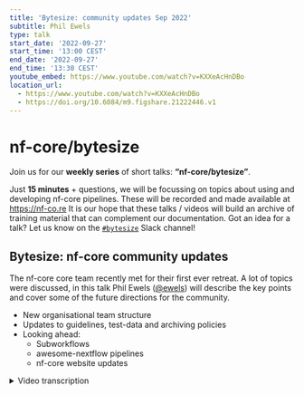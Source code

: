 ```yaml
---
title: 'Bytesize: community updates Sep 2022'
subtitle: Phil Ewels
type: talk
start_date: '2022-09-27'
start_time: '13:00 CEST'
end_date: '2022-09-27'
end_time: '13:30 CEST'
youtube_embed: https://www.youtube.com/watch?v=KXXeAcHnDBo
location_url:
  - https://www.youtube.com/watch?v=KXXeAcHnDBo
  - https://doi.org/10.6084/m9.figshare.21222446.v1
---
```


# nf-core/bytesize

Join us for our **weekly series** of short talks: **“nf-core/bytesize”**.

Just **15 minutes** + questions, we will be focussing on topics about using and developing nf-core pipelines.
These will be recorded and made available at <https://nf-co.re>
It is our hope that these talks / videos will build an archive of training material that can complement our documentation. Got an idea for a talk? Let us know on the [`#bytesize`](https://nfcore.slack.com/channels/bytesize) Slack channel!

## Bytesize: nf-core community updates

The nf-core core team recently met for their first ever retreat. A lot of topics were discussed, in this talk Phil Ewels ([@ewels](https://github.com/ewels)) will describe the key points and cover some of the future directions for the community.

- New organisational team structure
- Updates to guidelines, test-data and archiving policies
- Looking ahead:
  - Subworkflows
  - awesome-nextflow pipelines
  - nf-core website updates

<details markdown="1"><summary>Video transcription</summary>
**Note: The content has been edited for reader-friendliness**

[0:01](https://www.youtube.com/watch?v=KXXeAcHnDBo&t=1)

thank you everybody for joining, this is a bit of a kind of last minute bite size that we've thrown into an empty slot that we had in the schedule and we thought we'd take advantage of that by telling you a little bit about what's happened in the past week or so with the nf- core community and some kind of updates which affect us all. This has been a little bit of a last minute talk even by my standards so apologies for it not being a very flashy slide deck but hopefully we can kind of talk through the different points and please feel free to drop something into a chat if you have any questions and or maybe Fran can relay any questions to me as I go along and this can be a bit of a kind of discussion bite-sized talk rather than just me presenting at everybody. Especially if there's anyone listening from the core team please do stop me if I get anything wrong or miss anything important. 

[0:57](https://www.youtube.com/watch?v=KXXeAcHnDBo&t=57)
The reason we have some updates for September is something a bit out of the ordinary happened last week, which is for the very first time the core team of nf-core got together, in person, because of COVID and the lack of in-person events we've had recently many people in the core team had never met one another in real life although we spend a lot of time online chatting to each to each other. And also over the last couple of years, especially as the NF-core Community has grown, when we do have in-person events at hackathons and things we're always so busy running the event that we don't really have any time to actually do any kind of core team work ourselves. So I kind of kicked this off this year for the first time that we'd have a little Retreat just for the core team, we're going to spend a few days getting to know one another and also trying to get through some some work for the core team and make some decisions and we'll really get into in-depth discussions about kind of Community scale things which are very difficult to take over slack and zoom. I'm glad to say it went really really well, we had a fantastic time, everyone came to kind of hang out in over in Sweden and we got to got to explore our surroundings and we went on a nice walk in the forest and everything. This is where this photo comes from. We played games in the garden and stuff like that and did also do a little bit of work. We managed to drop into Scilifelab and use a couple of offices there to spend a couple of days really, getting some work done. So we had our own kind of mini hackathon.

[2:40](https://www.youtube.com/watch?v=KXXeAcHnDBo&t=160)
I looked over all the notes that we took over the days and broke out these these points which I'm going to talk over today. The first one's going to take up most of the time and I'll just kind of mention the others in passing. The first thing is "teams". We started nf-core end of 2017 starts of 2018. From very close to the start of that we had a core team, which is again, not very good naming -the nf-core core team - but all of you will know who we are we're quite visible and we have been kind of running the nf-core community. It's worked really, really well but the nf-core Community is getting bigger and bigger and bigger and the core team has got a little bit bigger recently but there's only so far that we can stretch ourselves. I've been feeling for a little while now that it'd be nice to formalize the community structure a little bit more, create some more teams and formalize responsibilities a little bit within those teams. We spent a good chunk of a day talking through all of this and which teams we'd like and how they'll be organized and what they should do. By and large we try to structure around what is already happening within the community. This means that it's pretty easy, we don't have to change very much and it there should be no real surprises, because this is basically how the community is already functioning. But we're just kind of hoping to formalize things, make things a bit more transparent and a bit clearer.  All of this will go up on the website pretty soon, we just haven't got got there quite yet. 

[4:18](https://www.youtube.com/watch?v=KXXeAcHnDBo&t=258)
This is an overview. you can see the core team is still kind of at the middle but we have a handful of new teams here which are on this on this plot. The one which is completely new is a new Steering group. This is the top level of the community if you like. The Steering group won't do very much on a day-to-day basis but will be there to look after things like Finance. In the early days of nf-core we didn't have any Finance so we didn't really need to worry about that but with funding from Chan Zuckerberg Initiative and other actual Personnel working on the project now full-time we do have higher level decisions to be made. The Steering group will take charge of all the finance and all those large initiatives and think about some big picture planning. 

[5:06](https://www.youtube.com/watch?v=KXXeAcHnDBo&t=306)
The core team is basically remaining unchanged - same people - but again we're going to just write down what we actually do on a a day-to-day: running of the community, making decisions and generally we make decisions by kind of committee. If anything's not clear we take a vote and what we've said now that we have a steering committee is that if ever the core team is split, and there's no clear majority on a topic then we'll push that to a steering committee. I don't expect that to happen anytime soon, it's never happened in in the, what? Four? Four or five years that we've been running, but now we have a policy in case it does. The core team at the end of the day has administrative access to everything and another important task is they make final decisions on new pipeline requests and basically you know who should be within nf-core and how the nf-core pipeline Community runs. So no big changes there. We wanted to clarify membership a little bit again this is basically how we've been doing until now but we wanted to try and make that as transparent to the community as possible. It's a kind of a meritocracy, we basically invite people who have visibly been heavily involved in the Community and if if someone's interested in being part of the core team, then they can join. We want to try and make it explicit that we will try and have as best representation as possible to mirror the representation of our community.

[6:44](https://www.youtube.com/watch?v=KXXeAcHnDBo&t=404)
There's a new team here called infrastructure. This one is kicking off with Julia and Matthias, basically because these two are now employed to work with nf-core as of this year which is fantastic! Julie is employed with Chan Zuckerberg initiative money to work on an nf-core infrastructure code and Matthias started recently at the Scilifelab data center to work on the same thing. Because I've been historically involved in this a lot I'm the lead of this team. This team will work purely on the tools code base on the website and any framework work around nf-core. Again, we've been working on this stuff for a long time already so there's no big change here but now we have an official team.

[7:35](https://www.youtube.com/watch?v=KXXeAcHnDBo&t=455)
Outreach team has existed for a while but has been not super well organized and so we want to turn over a new Leaf with outreach. We've set some new leads: Chris, Marcel and Fran, and we will go over the membership of the the Outreach team soon and check whether people want to be involved and who wants to do what. We're also setting explicit responsibilities here and are hoping to pull back a lot. At the moment the core team does a lot of the Outreach work so we're trying to separate those two teams a little bit more now.

[8:11](https://www.youtube.com/watch?v=KXXeAcHnDBo&t=491)
The safety team has existed for a while but it has not been super obvious to find this information. It's listed in the code of conduct and it has been working on a completely voluntary basis. Now it's still the same but now we have an official team which will be listed on the website. Saba, Michael and Chris have been doing a fantastic job for a year or two and now we're making it explicit that they are responsible for the code of conduct and they are the go-to people if there's ever any problems at either events or on slack. A key difference with the safety team is that they skip the core team and they will go straight to the steering committee with any recommendations if action is needed.

[8:59](https://www.youtube.com/watch?v=KXXeAcHnDBo&t=539)
Another new team "maintainers". This is still in flux at the moment. We're thinking because basically until now everyone on the nf-core Community has been maintainers, everyone has full access to everything and everyone is expected to help out. This is not really the case. There are many people that are just not developing pipelines, they are just using them. Different people are involved to degrees have different levels of experience within nf-core. We're trying to add an extra tier in here where there's going to be an explicit maintainers Group which will be people that are not necessarily in the core team but who are heavily involved in maintenance work. This might be quite a big team and we want to try and do this so that we can scale uh with reviewing and pull-requests. 
At the moment it's quite difficult to get a first release out for a new pipeline because we say that the core team has to review that first release, but there's not that many of us and there's lots of new Pipelines, so we're going to share this out a bit more if we can and basically share out some of this Maintenance task. This would be a really key for the nf-core community and more information will go out soon. We're going to come up with a list pretty soon of people we'd like to invite in the first round and we'll start rotating that list every six months and see how we go.

[10:20](https://www.youtube.com/watch?v=KXXeAcHnDBo&t=620)
We'll see also how exactly we do this in the future but at the moment everybody has write access to every repository within nf-core. We may change that and we may make it so that most people have read access to most repos and then the main maintainers team adds people to the pipelines where access is required. This is just to streamline everything a little bit more and make sure the accidents don't happen.

[10:49](https://www.youtube.com/watch?v=KXXeAcHnDBo&t=649)
For eagle eyed, you may have spotted the word ambassadors noted a couple of times. The ambassador's team will be a bigger extension of the outreach team and we have some pretty cool stuff planned. That's a bit too much to write here and it's not very well settled yet so just stay tuned. If that sounds interesting feel free to Ping us any questions but otherwise stay on the lookout and we'll be pushing some some more information out about ambassadors soon

right that's all the team stuff any questions before I move on.

[11:26](https://www.youtube.com/watch?v=KXXeAcHnDBo&t=686)
um hopefully everyone's happy with kind of the decisions we've come to like I say hopefully there shouldn't be any big surprises here because this is pretty much how we're already operating. Enrique says the teams will get slack handles to be easy to contact so we'll set up some infrastructure around these teams

[12:03](https://www.youtube.com/watch?v=KXXeAcHnDBo&t=723)
Some other thingswe talked through: The guidelines. A little bit about nf-core guidelines. They have been mostly untouched since the very start of nfcore um 2018. We've added a few bits over time and they were getting a bit unwieldy. The structure of the page, like some stuff with bullet points, some stuff with sections and some stuff was outdated and not really valid. Some bits we thought were missing so we've updated the guidelines page a little bit. Underneath docs and then contributing and then guidelines and so now the overview page lists all of them in one big list. Each requirement has a dedicated page with a bit more information just so that you can give space to dig into a bit more details about what we're talking about with the requirements, more than just a bullet point. It also gives you an overview at the same time, so hopefully this is helpful, we point to this page a lot. We're going to continue linking to specific things when it comes up in discussion and if you're developing within nfcore you should try and be aware of all the guidelines, especially if you're developing a new pipeline. 

[13:17](https://www.youtube.com/watch?v=KXXeAcHnDBo&t=797)
(Question) How do the guidelines influence existing pipelines? 
Basically nothing's really changed and so there shouldn't be any changes. If you've got an existing nf-core pipeline, there shouldn't really be anything you need to worry about. We've made a couple of things a bit more explicit that we have previously been saying on slack anyway. Mostly we have just fleshed out more detail about the reasoning, like why does your pipeline name have to be lowercase without punctuation and why does it work like this way or that way. So it's mostly organizations of a page and more detail.

[14:01](https://www.youtube.com/watch?v=KXXeAcHnDBo&t=841)
once you've had time to read through these and you know we're happy to take any questions and update and modifiers as appropriate.

[14:16](https://www.youtube.com/watch?v=KXXeAcHnDBo&t=856)
Someone requested this I think this morning or yesterday: was there anything written about guidelines for reviewing? 
This ties in with the new maintainers team as well that as we're asking more people to do reviewing. We need to better standardize how reviews should be done. We have some documentation already for the modules, I believe, about how pull requests should be reviewed and we're going to try and write up some more guidelines and some more help for this. We'll probably do a bytesize talk about it as well at some point, so this the aim of this is to standardize our reviewing process and also make it easier for new people to get into reviewing, which is a big big part of nf-core. It can be very rewarding in itself and is really critical to the functioning of the community.

[15:08](https://www.youtube.com/watch?v=KXXeAcHnDBo&t=908)
Test data we talked about quite a lot. A couple of things are going to change. One of the things we're bringing in is a new requirement, that we want some more information about what test data is and we want that in a structured way. We're going to have a new requirement pretty soon for each test data directory to have a .yaml file and that .yaml file will have to have certain keys. This is to make sure that we know what the data is, where it came from, how it was prepared and everything. Because at the moment we're meant to have readme files but it's a bit hit and miss. Having the .yaml file will also allow us to add some continuous integration tests to be sure that those files are there and populated properly before a new test data is added. This will make reviewing a bit easier. 
James has also written some new guidelines specifically for test data. You can find it under "docs", contributing, test data guidelines. This is an entirely new page spelling out what we had already been saying on slack, but in an informal way. Now everything's listed here for when you're generating new test data. This is how you should do it.

[16:27](https://www.youtube.com/watch?v=KXXeAcHnDBo&t=987)
One of the things that came up several times is about maintenance and how do we do this, and when should we do it. We're very keen to try and make all of our plans scalable, sustainable not just "we should do that" and then forget about it. That's very easy to do. Therefore, one of the things we're going to try, and start doing, is do a bit of spring cleaning every year. James and Chris from record team are going to take the lead on organizing this and we'll send out reminders. The hope is that everyone in the community can just have a little think about this once a year and do do some tidying up. Things like looking at pipelines, to see if their pipelines are being actively developed. We have a handful of quite old pipelines, which were maybe started at hackathon years ago, and then abandoned. Other pipelines, which might no longer be maintained and maybe getting out of date. Things like looking for those and archiving them, where appropriate. We're going to write up some policies about how that process of archiving old pipeline should happen. And also just going through all the different pipelines and checking for old branches, which have been merged and can be deleted. Old pull requests which have been superseded, that are never going to be merged because it's already been done in a different way, curating the issue list, checking for things which have already been implemented, or duplicates... Just cleaning up all this stuff on GitHub. This is a constant thing that we should be doing over time, but it's just a good time to go, once a year, and say have a little focus on it and try and have a Community Drive on it. We tend to have hackathons in March, so we're thinking it's nice to do it a little bit before then, so that as we go into a hackathon we've got nicely curated lists of issues for people to work on and everything's fresh and ready to go.

[18:20](https://www.youtube.com/watch?v=KXXeAcHnDBo&t=1100)
There's a lot of published papers about nf-core pipelines. If you go to "Publications", you can see we've got a list of Publications here that we collect for all the different pipelines. If you didn't know about this, if you have a publication about a pipeline, whether it's dedicated specifically for that pipeline, or it just kind of describes the pipeline, please do add it to this page because it's really helpful to have it here. It's a bit of a difficult thing, because with nf-core we're a huge Community project. Especially when it comes to things like DSL2 modules, I could go and create a new pipeline today, import all these modules that other people have written, stitched them together and very quickly have a pipeline up and running. That would be great, but it'd be nice to be able to cite the people who've actually put in the work into those modules, the ones who actually wrote the code within the pipeline. 
We are going to try and hit this head-on and try and write up some recommendations for how manuscripts and papers should properly acknowledge the community. We've already picked this up, it's obviously a Hot Topic and it'll be about where you should look for contributors. How you could potentially cite them. We might even come up with a little helper tool to automatically get a list of GitHub usernames and things like this. This will only ever be a helper tool for you if you're writing a paper, it's never going to be a hard requirement. We realize that Publications are highly political and very important for the people working on pipelines, at the end of the day, it will always be your decision about who you acknowledge and who you cite within your paper. This is just a bit of a helping hand, hopefully.

[20:10](https://www.youtube.com/watch?v=KXXeAcHnDBo&t=1210)
I want to give a shout out for a couple of slack channels. There is one that we created last week. We're talking about how to try and make the community as inclusive to new members as possible as one of the things that came up. It's easy to get an imposter syndrome, when you come and join a new slack, you join slack and there's always people chatting about things you might not understand if you're new to nexflow or new to the community. Then you feel like the question you've got is stupid and maybe you should be able to figure it out on your own. Of course that's not true! There is no stupid questions. If you're having a question, then chances are very high that other people have that question as well and that's what slack is for. We want to be as welcoming as possible and to lower that threshold we created a slack Channel specifically for this. The "no stupid questions" channel was based on another slack organization. I forget what the other slack organization was, but the idea is that this is a really friendly place to come and ask questions. You can find that on slack now. I think anyone who newly signs up to slack will join it but I haven't yet added the whole community. Please go and dig that out and have a look!

[21:30](https://www.youtube.com/watch?v=KXXeAcHnDBo&t=1290)
Another new channel, which I think is fairly freshly minted, which deserves everyone's full attention, is "nf-core memes", so go and have a look for there in your coffee break if you fancy it. Remember that there's the channel browser on slack. You have a look through there. There's a lot of channels on the nf-core slack, partly because we have one for every Pipeline. There might be some interesting ones hidden in there, so do have a poke around and see if there's anything in there, which might have been added or you might not have seen.

[22:00](https://www.youtube.com/watch?v=KXXeAcHnDBo&t=1320)
Final points. I will just to talk about the nf core website. Matthias especially has been working on this lately and will continue to do quite a lot of work on this. We've been doing a lot of planning work. First up, as you may have seen duplicate tweets appearing about releases or wrong times. I think we're pretty sure that's fixed now, so hooray! Next on the list is, if ever try and go to the stats page, you'll notice it takes a very long time to load, and if you're lucky it will load. If you're unlucky, it will crash and if you're really unlucky it might crash the website for everyone who tries to look at the website for a little while. This is not scaling well and as a top priority now we are trying to fix that, so that the website's a bit more nimble before all of the events we're having in a week or two. So hopefully we're going to get get that sorted very soon. 


A few visual fixes and stuff coming up. 
What we used to do for the pipelines is, in the documentation for the pipeline we used to have any number of markdown files, structured however you wanted. We decided a little while ago to try and standardize that to two files.  Two files: "usage" and "output". That's good for standardization. It means it's easier to do template syncs, it's easier to build the website in a consistent manner. When you're used to looking at one pipeline or another, they will look the same. But we have found that there's a bit of pushback against that, because it limits you if you have a lot of documentation to write. Tor example if you want to write tutorials, or if you want to write pipeline specific stuff in more detail. Then it's useful to have more sub pages, so we're reverting that decision and we're going to soon open up the website, so that you can have any number of pages in the docs. You'll still have to have a usage and an output file as a minimum, but you'll be able to add others. 

[24:08](https://www.youtube.com/watch?v=KXXeAcHnDBo&t=1448)
The big picture plan with the website is, we're going to do a big refresh, hopefully. At some point we're going to rewrite the whole backend, so it's much faster and scalable and actually built in a modern way. We're also going to restructure the website in a big way. We've got some plans where we're going to try and make all the documentation much easier to navigate, come up with a search bar which actually works and finds documentation within any pipeline or any parts of the website, and a whole load of big improvements coming. Please stay tuned.

[24:42](https://www.youtube.com/watch?v=KXXeAcHnDBo&t=1482)
That's all I've got! Two things I forgot to make slides about. One of them is quite a big one. Some of you may have noticed in the DSL2 modules repository there's a folder called "sub workflows", which has been quietly lurking here for a little bit of time. We worked quite a lot on sub workflows last week and made a lot of progress. This is coming and hopefully pretty soon. I was hoping I would talk about it a bit today, but I think there's some decisions which are still in flux, so maybe at the summit we might have a bit more to say about it. Certainly coming soon we will have subworkflows up and running, we hope. That includes both structure and everything within the nf-core modules repository. Also we got a proof of concept running for nf-core tools to work with sub workflows. That's really exciting! I know a lot of people have been looking forward to that, and working on that for a long time and I think we're getting close.

[25:47](https://www.youtube.com/watch?v=KXXeAcHnDBo&t=1547)
One other thing. I've already spammed everyone about this a great deal, so hopefully you've not been able to miss it. The nextflow summit is coming up and we also have a bunch of other events around that coming up. We have free online training, which is next week, which has got a ridiculous number of people signed up to it. It's completely taken us by surprise. I think we've got over 700 people now signed up to join the training, which is just fantastic! But there's always space for more, so if you're interested in getting some training, please do hop onto that page, get the details and register. It's the first time we've run it like this, where we're running in three different time zones at the same time. Running for three days for 2 1/2 hours. You can choose which time of day you want to run it in and that's really exciting. Then of course we've got the hackathon coming up in Barcelona and also online. We have also the main nextflow summit coming up as well. We've been updating the program a lot recently with different Speakers and things. We've got a keynote talk by Rob Patro, who's just put up his talk title last night. Lots of really exciting stuff happening there and I hope to see many of you there.

[27:04](https://www.youtube.com/watch?v=KXXeAcHnDBo&t=1624)
With that please ask me any questions or point out anything I've forgotten or got wrong happy to put more detail on stuff. 

(Question) I was curious regarding test data. If you have discussed in in the core group and made a decision against the pull or whatever. What about having test data being built by pipelines themselves, because it can be quite tricky to for example, if you want to just add on to existing test data and process it further and create another output. It can be quite tricky to reproduce all the steps that have led to that old test data.

Absolutely! James mentioned this in the new documentation that he wrote. It is basically suggesting to do exactly what you're suggesting. If the test data for your module can be quickly generated, don't add that to the test data repo. Instead, in your test workflow, that you've got in the modules repo, add those other upstream modules to generate at each time. Bear in mind that that means every single time that module was tested it will be running those previous steps. Think about the polar bears a little bit. Think about the resources needed for the CI tests. If it's heavy lifting to generate those files then you should do it once and upload the file so I just download it and use. But if they're fairly quick to generate then absolutely don't feel like you need to add that to a test data repo instead, put it into the CI workflow.

(Question continues) I actually meant um what about starting putting pipelines into the test data repo then generate the test data
Pipelines are already in a test data sets pipeline repo. We've got a branch where we pipeline. That's how the CI tests run for pipelines. But I feel like that's not what you're asking. You mean generating test data sets.

(Question continues) exactly, having some kind of more reproducible definition of how to generate test data. Right now it's basically: put put the commands in in a readme in whatever it has data repo or branch. How about making that itself more reproducible by having (inaudible) pipelines.
I'm with you now. Yes, this is what this is about. At the moment we are not super happy with the the readme files, which is just massive readme files describing what all the files are and where it came from and how it was generated. We want to move away from this kind of readme file approach, where people can add as much or as little information as they want, to a structured documentation format. We're mostly thinking about origin, We haven't defined exactly what fields there are yet, so we could also define a command that was used to generate that test data if it originates from some other kind of file. We've got a "test data" slack channel so if you if you have something specific in mind hop in there and spell out exactly what you mean and we can discuss it in more detail and put something together.

[30:42](https://www.youtube.com/watch?v=KXXeAcHnDBo&t=1842)
good question. Something else?
core team you're happy that I haven't forgotten anything?
Maybe we should have it included more more photos.
Great. Okay, in that case let's wrap it up and thank you everybody for for joining and listening. It's been a real pleasure and a really fun week. I feel like we made tons of progress last week, so I'm really pleased. If you have any ideas or feedback on decisions we've made then please let us know and otherwise we'll continue writing everything up that we took notes on, adding it to the website and making it easily accessible for you.

</details>